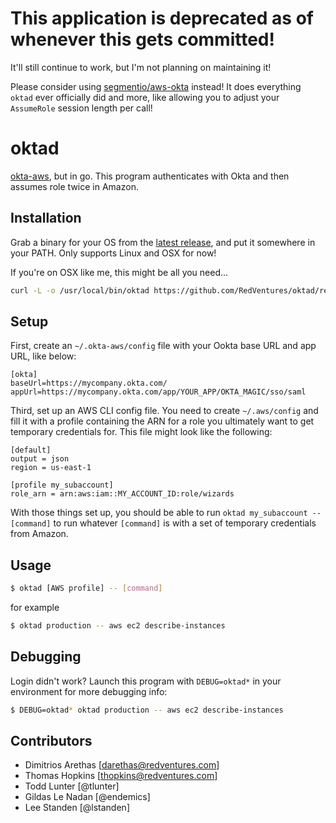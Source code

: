 # This application is deprecated as of whenever this gets committed!

It'll still continue to work, but I'm not planning on maintaining it! 

Please consider using [segmentio/aws-okta](https://github.com/segmentio/aws-okta) instead! It does everything `oktad` ever officially did and more, like allowing you to adjust your `AssumeRole` session length per call!

# oktad

[okta-aws](https://github.com/RedVentures/okta-aws), but in go. This program authenticates with Okta and then assumes role twice in Amazon.

## Installation

Grab a binary for your OS from the [latest release](https://github.com/RedVentures/oktad/releases/latest), and put it somewhere in your PATH. Only supports Linux and OSX for now!

If you're on OSX like me, this might be all you need...

```sh
curl -L -o /usr/local/bin/oktad https://github.com/RedVentures/oktad/releases/download/`curl -v 'https://github.com/RedVentures/oktad/releases/latest' 2>&1 | grep Location | grep -E -o 'v[0-9]+\.[0-9]+\.[0-9]+'`/oktad-darwin-amd64 && chmod +x /usr/local/bin/oktad
```

## Setup

First, create an `~/.okta-aws/config` file with your Ookta base URL and app URL, like below:

```
[okta]
baseUrl=https://mycompany.okta.com/
appUrl=https://mycompany.okta.com/app/YOUR_APP/OKTA_MAGIC/sso/saml
```

Third, set up an AWS CLI config file. You need to create `~/.aws/config` and fill it with a profile containing the ARN for a role you ultimately want to get temporary credentials for. This file might look like the following:

```
[default]
output = json
region = us-east-1

[profile my_subaccount]
role_arn = arn:aws:iam::MY_ACCOUNT_ID:role/wizards
```

With those things set up, you should be able to run `oktad my_subaccount -- [command]` to run whatever `[command]` is with a set of temporary credentials from Amazon.


## Usage

```sh
$ oktad [AWS profile] -- [command]
```

for example

```sh
$ oktad production -- aws ec2 describe-instances
```

## Debugging

Login didn't work? Launch this program with `DEBUG=oktad*` in your environment for more debugging info:

```sh
$ DEBUG=oktad* oktad production -- aws ec2 describe-instances
```

## Contributors

- Dimitrios Arethas [darethas@redventures.com]
- Thomas Hopkins [thopkins@redventures.com]
- Todd Lunter [@tlunter]
- Gildas Le Nadan [@endemics]
- Lee Standen [@lstanden]
